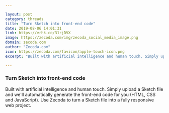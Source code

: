 ```yaml
---

layout: post
category: threads
title: "Turn Sketch into front-end code"
date: 2019-08-06 14:01:31
link: https://vrhk.co/31rjDVX
image: https://zecoda.com/img/zecoda_social_media_image.png
domain: zecoda.com
author: "Zecoda.com"
icon: https://zecoda.com/favicon/apple-touch-icon.png
excerpt: "Built with artificial intelligence and human touch. Simply upload a Sketch file and we'll automatically generate the front-end code for you (HTML, CSS and JavaScript). Use Zecoda to turn a Sketch file into a fully responsive web project."

---
```


### Turn Sketch into front-end code

Built with artificial intelligence and human touch. Simply upload a Sketch file and we'll automatically generate the front-end code for you (HTML, CSS and JavaScript). Use Zecoda to turn a Sketch file into a fully responsive web project.